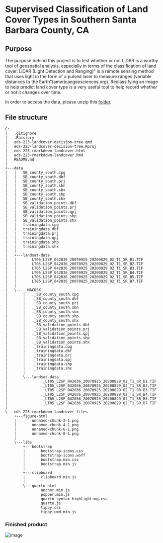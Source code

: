 # Supervised Classification of Land Cover Types in Southern Santa Barbara County, CA


## Purpose
The purpose behind this project is to test whether or not LiDAR is a worthy tool of geospatial analysis, especially in terms of the classification of land cover. LiDAR (Light Detection and Ranging)" is a remote sensing method that uses light in the form of a pulsed laser to measure ranges (variable distances to the Earth”(americangeosciences.org). Reclassifying an image to help predict land cover type is a very useful tool to help record whether or not it changes over time.

In order to access the data, please unzip this [folder](https://drive.google.com/drive/folders/1ON8FbDqcTjg2PKHmNGgyN7odTqpOnXla?usp=sharing). 
## File structure
```
C:.
|   .gitignore
|   .Rhistory
|   eds-223-landcover-decision-tree.qmd
|   eds-223-landcover-decision-tree.Rproj
|   eds-223-rmarkdown-landcover.html
|   eds-223-rmarkdown-landcover.Rmd
|   README.md
|
+---data
|   |   SB_county_south.cpg
|   |   SB_county_south.dbf
|   |   SB_county_south.prj
|   |   SB_county_south.sbn
|   |   SB_county_south.sbx
|   |   SB_county_south.shp
|   |   SB_county_south.shx
|   |   SB_validation_points.dbf
|   |   SB_validation_points.prj
|   |   SB_validation_points.qpj
|   |   SB_validation_points.shp
|   |   SB_validation_points.shx
|   |   trainingdata.cpg
|   |   trainingdata.dbf
|   |   trainingdata.prj
|   |   trainingdata.qpj
|   |   trainingdata.shp
|   |   trainingdata.shx
|   |
|   +---landsat-data
|   |       LT05_L2SP_042036_20070925_20200829_02_T1_SR_B1.TIF
|   |       LT05_L2SP_042036_20070925_20200829_02_T1_SR_B2.TIF
|   |       LT05_L2SP_042036_20070925_20200829_02_T1_SR_B3.TIF
|   |       LT05_L2SP_042036_20070925_20200829_02_T1_SR_B4.TIF
|   |       LT05_L2SP_042036_20070925_20200829_02_T1_SR_B5.TIF
|   |       LT05_L2SP_042036_20070925_20200829_02_T1_SR_B7.TIF
|   |
|   \---__MACOSX
|       |   ._SB_county_south.cpg
|       |   ._SB_county_south.dbf
|       |   ._SB_county_south.prj
|       |   ._SB_county_south.sbn
|       |   ._SB_county_south.sbx
|       |   ._SB_county_south.shp
|       |   ._SB_county_south.shx
|       |   ._SB_validation_points.dbf
|       |   ._SB_validation_points.prj
|       |   ._SB_validation_points.qpj
|       |   ._SB_validation_points.shp
|       |   ._SB_validation_points.shx
|       |   ._trainingdata.cpg
|       |   ._trainingdata.dbf
|       |   ._trainingdata.prj
|       |   ._trainingdata.qpj
|       |   ._trainingdata.shp
|       |   ._trainingdata.shx
|       |
|       \---landsat-data
|               ._LT05_L2SP_042036_20070925_20200829_02_T1_SR_B1.TIF
|               ._LT05_L2SP_042036_20070925_20200829_02_T1_SR_B2.TIF
|               ._LT05_L2SP_042036_20070925_20200829_02_T1_SR_B3.TIF
|               ._LT05_L2SP_042036_20070925_20200829_02_T1_SR_B4.TIF
|               ._LT05_L2SP_042036_20070925_20200829_02_T1_SR_B5.TIF
|               ._LT05_L2SP_042036_20070925_20200829_02_T1_SR_B7.TIF
|
\---eds-223-rmarkdown-landcover_files
    +---figure-html
    |       unnamed-chunk-2-1.png
    |       unnamed-chunk-4-1.png
    |       unnamed-chunk-6-1.png
    |       unnamed-chunk-8-1.png
    |
    \---libs
        +---bootstrap
        |       bootstrap-icons.css
        |       bootstrap-icons.woff
        |       bootstrap.min.css
        |       bootstrap.min.js
        |
        +---clipboard
        |       clipboard.min.js
        |
        \---quarto-html
                anchor.min.js
                popper.min.js
                quarto-syntax-highlighting.css
                quarto.js
                tippy.css
                tippy.umd.min.js

```
### Finished product

![image](https://github.com/mariamkg00/eds-223-landcover-decision-tree/assets/105567684/c1995c9d-40b6-4728-9903-5adce0b6419c)
